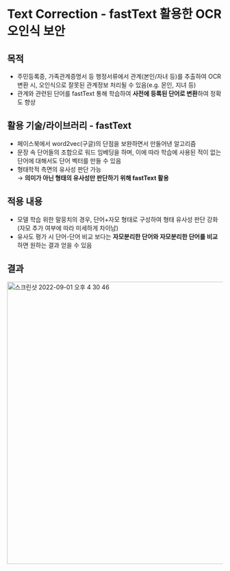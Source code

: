 # Text Correction - fastText 활용한 OCR 오인식 보안 
  
## 목적
- 주민등록증, 가족관계증명서 등 행정서류에서 관계(본인/자녀 등)를 추출하여 OCR 변환 시, 오인식으로 잘못된 관계정보 처리될 수 있음(e.g. 몬인, 지녀 등)
- 관계와 관련된 단어를 fastText 통해 학습하여 **사전에 등록된 단어로 변환**하여 정확도 향상

## 활용 기술/라이브러리 - fastText
- 페이스북에서 word2vec(구글)의 단점을 보완하면서 만들어낸 알고리즘
- 문장 속 단어들의 조합으로 워드 임베딩을 하며, 이에 따라 학습에 사용된 적이 없는 단어에 대해서도 단어 벡터를 만들 수 있음
- 형태학적 측면의 유사성 판단 가능  
  &rarr; **의미가 아닌 형태의 유사성만 판단하기 위해 fastText 활용** 

## 적용 내용
- 모델 학습 위한 말뭉치의 경우, 단어+자모 형태로 구성하여 형태 유사성 판단 강화(자모 추가 여부에 따라 미세하게 차이남)
- 유사도 평가 시 단어-단어 비교 보다는 **자모분리한 단어와 자모분리한 단어를 비교**하면 원하는 결과 얻을 수 있음

## 결과
<img width="659" alt="스크린샷 2022-09-01 오후 4 30 46" src="https://user-images.githubusercontent.com/54519026/187857591-7e8388f4-d238-40b3-b13a-f5be8f180025.png">
